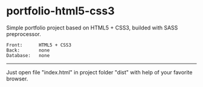 # portfolio-html5-css3

Simple portfolio project based on HTML5 + CSS3, builded with SASS preprocessor.

    Front:      HTML5 + CSS3
    Back:       none
    Database:   none
___________________________________________________________________

Just open file "index.html" in project folder "dist" with help of your favorite browser.
